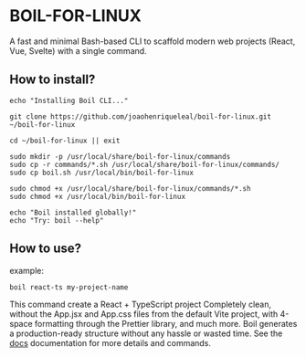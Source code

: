 # BOIL-FOR-LINUX
 A fast and minimal Bash-based CLI to scaffold modern web projects (React, Vue, Svelte) with a single command.

## How to install?

```
echo "Installing Boil CLI..."

git clone https://github.com/joaohenriqueleal/boil-for-linux.git ~/boil-for-linux

cd ~/boil-for-linux || exit

sudo mkdir -p /usr/local/share/boil-for-linux/commands
sudo cp -r commands/*.sh /usr/local/share/boil-for-linux/commands/
sudo cp boil.sh /usr/local/bin/boil-for-linux

sudo chmod +x /usr/local/share/boil-for-linux/commands/*.sh
sudo chmod +x /usr/local/bin/boil-for-linux

echo "Boil installed globally!"
echo "Try: boil --help"
```

## How to use?

example:

```
boil react-ts my-project-name
```

This command create a React + TypeScript project Completely clean, without the App.jsx and App.css files from the default Vite project, with 4-space formatting through the Prettier library, and much more. Boil generates a production-ready structure without any hassle or wasted time. See the [docs](https://github.com/joaohenriqueleal/boil-for-linux.git~/boil-for-linux/docs) documentation for more details and commands.
